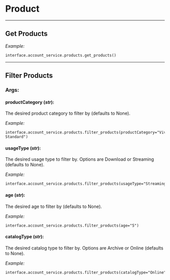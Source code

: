 # Product

----

## Get Products

  *Example:*
  
	interface.account_service.products.get_products()

----

## Filter Products

### **Args:**

#### productCategory (*str*):

  The desired product category to filter by (defaults to None).
  
  *Example:*
  
	interface.account_service.products.filter_products(productCategory="Vivid Standard")

#### usageType (*str*):

  The desired usage type to filter by. Options are Download or Streaming (defaults to None).
  
  *Example:*
  
	interface.account_service.products.filter_products(usageType="Streaming")

#### age (*str*):

  The desired age to filter by (defaults to None).
  
  *Example:*
  
	interface.account_service.products.filter_products(age="5")

#### catalogType (*str*):

  The desired catalog type to filter by. Options are Archive or Online (defaults to None).
   
  *Example:*
   
	interface.account_service.products.filter_products(catalogType="Online")

